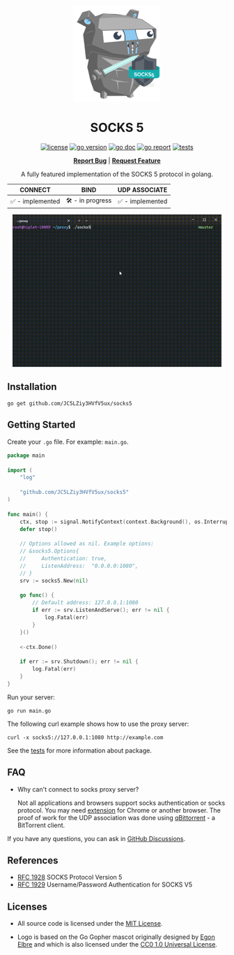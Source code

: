 <div align="center">

<img alt="Gopher socks logo" src="https://github.com/JC5LZiy3HVfV5ux/socks5-assets/blob/master/logo.png?raw=true" width="200">

<h1>SOCKS 5</h1>

[![license](https://img.shields.io/badge/license-MIT-red.svg)](LICENSE)
[![go version](https://img.shields.io/github/go-mod/go-version/JC5LZiy3HVfV5ux/socks5)](go.mod)
[![go doc](https://godoc.org/github.com/JC5LZiy3HVfV5ux/socks5?status.svg)](https://pkg.go.dev/github.com/JC5LZiy3HVfV5ux/socks5)
[![go report](https://goreportcard.com/badge/github.com/JC5LZiy3HVfV5ux/socks5)](https://goreportcard.com/report/github.com/JC5LZiy3HVfV5ux/socks5)
[![tests](https://github.com/JC5LZiy3HVfV5ux/socks5/workflows/Test/badge.svg)](https://github.com/JC5LZiy3HVfV5ux/socks5/actions?workflow=Test)

<strong>[Report Bug](https://github.com/JC5LZiy3HVfV5ux/socks5/issues/new?assignees=&labels=bug&projects=&template=bug_report.yml&title=%5BBug%5D%3A+)</strong> | <strong>[Request Feature](https://github.com/JC5LZiy3HVfV5ux/socks5/issues/new?assignees=&labels=enhancement&projects=&template=feature_request.yml&title=%5BEnhancement%5D%3A+)</strong>

A fully featured implementation of the SOCKS 5 protocol in golang.

| CONNECT | BIND | UDP ASSOCIATE |
| :---: | :---: | :---: |
| ✅ - implemented | 🛠 - in progress | ✅ - implemented | 

<img alt="Gopher socks logo" src="https://github.com/JC5LZiy3HVfV5ux/socks5-assets/blob/master/preview.gif?raw=true" width="480">

</div>

## Installation

    go get github.com/JC5LZiy3HVfV5ux/socks5

## Getting Started

Create your `.go` file. For example: `main.go`.

```go
package main

import (
	"log"

	"github.com/JC5LZiy3HVfV5ux/socks5"
)

func main() {
	ctx, stop := signal.NotifyContext(context.Background(), os.Interrupt)
	defer stop()

	// Options allowed as nil. Example options: 
	// &socks5.Options{
	//     Authentication: true,
	//     ListenAddress:  "0.0.0.0:1080",
	// }
	srv := socks5.New(nil)

	go func() {
		// Default address: 127.0.0.1:1080
		if err := srv.ListenAndServe(); err != nil {
			log.Fatal(err)
		}
	}()

	<-ctx.Done()

	if err := srv.Shutdown(); err != nil {
		log.Fatal(err)
	}
}
```

Run your server:

    go run main.go

The following curl example shows how to use the proxy server:

    curl -x socks5://127.0.0.1:1080 http://example.com

See the [tests](socks5_test.go) for more information about package.

## FAQ

* Why can't connect to socks proxy server?

    Not all applications and browsers support socks authentication or socks protocol. You may need [extension](https://github.com/txthinking/socks5-configurator) for Chrome or another browser. The proof of work for the UDP association was done using [qBittorrent](https://github.com/qbittorrent/qBittorrent) - a BitTorrent client.

If you have any questions, you can ask in [GitHub Discussions](https://github.com/JC5LZiy3HVfV5ux/socks5/discussions/new?category=q-a).

## References

* [RFC 1928](https://www.rfc-editor.org/rfc/rfc1928.txt) SOCKS Protocol Version 5
* [RFC 1929](https://www.rfc-editor.org/rfc/rfc1929.txt) Username/Password Authentication for SOCKS V5

## Licenses

* All source code is licensed under the [MIT License](LICENSE).

* Logo is based on the Go Gopher mascot originally designed by [Egon Elbre](https://github.com/egonelbre/gophers) and which is also licensed under the [CC0 1.0 Universal License](https://creativecommons.org/publicdomain/zero/1.0/).